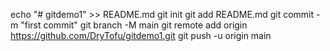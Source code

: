 echo "# gitdemo1" >> README.md
git init
git add README.md
git commit -m "first commit"
git branch -M main
git remote add origin https://github.com/DryTofu/gitdemo1.git
git push -u origin main
